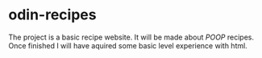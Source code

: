 # odin-recipes

The project is a basic recipe website. It will be made about <em>POOP</em> recipes. Once finished I will have aquired some basic level experience with html.